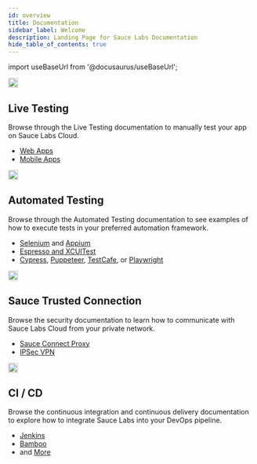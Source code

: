 ```yaml
---
id: overview
title: Documentation
sidebar_label: Welcome
description: Landing Page for Sauce Labs Documentation
hide_table_of_contents: true
---
```

import useBaseUrl from '@docusaurus/useBaseUrl';

<div className="box-wrapper" markdown="1">
  <div className="box box1 card">
    <div className="container">
    <img src={useBaseUrl('img/overview/live-testing.svg')} alt="live testing icon" width="20px"/>
    <h2>Live Testing</h2>
    <p>Browse through the Live Testing documentation to manually test your app on Sauce Labs Cloud.</p>
    <ul>
        <li><a href="/web-apps/live-testing/live-cross-browser-testing">Web Apps</a></li>
        <li><a href="/mobile-apps/live-testing/live-mobile-app-testing/">Mobile Apps</a></li>
    </ul>
    </div>
  </div>
  <div className="box box2 card">
    <div className="container">
    <img src={useBaseUrl('img/overview/automated.svg')} alt="automated testing icon" height="20px"/>
    <h2>Automated Testing</h2>
    <p>Browse through the Automated Testing documentation to see examples of how to execute tests in your preferred automation framework.</p>
    <ul>
        <li><a href="/web-apps/automated-testing/selenium">Selenium</a> and <a href="/mobile-apps/automated-testing/appium">Appium</a></li>
        <li><a href="/mobile-apps/automated-testing/espresso-xcuitest">Espresso and XCUITest</a></li>
        <li><a href="/web-apps/automated-testing/cypress">Cypress</a>, <a href="/web-apps/automated-testing/puppeteer">Puppeteer</a>, <a href="/web-apps/automated-testing/testcafe">TestCafe</a>, or <a href="/web-apps/automated-testing/playwright">Playwright</a></li>
    </ul>
    </div>
  </div>
  <div className="box box3 card">
    <div className="container">
    <img src={useBaseUrl('img/overview/tunnel.svg')} alt="sauce trust connection icon" width="20px"/>
    <h2>Sauce Trusted Connection</h2>
    <p>Browse the security documentation to learn how to communicate with Sauce Labs Cloud from your private network.</p>
    <ul>
        <li><a href="/secure-connections/sauce-connect">Sauce Connect Proxy</a></li>
        <li><a href="/secure-connections/ipsec-vpn">IPSec VPN</a></li>
    </ul>
    </div>
  </div>
  <div className="box box4 card">
    <div className="container">
    <img src={useBaseUrl('img/overview/cicd.svg')} alt="ci cd icon" width="20px"/>
    <h2>CI / CD</h2>
    <p>Browse the continuous integration and continuous delivery documentation to explore how to integrate Sauce Labs into your DevOps pipeline.</p>
    <ul>
        <li><a href="/integrations/jenkins">Jenkins</a></li>
        <li><a href="/integrations/bamboo">Bamboo</a></li>
        <li>and <a href="/integrations">More</a></li>
    </ul>
    </div>
  </div>
</div>
